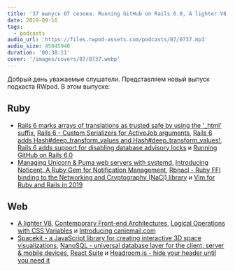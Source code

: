 ```yaml
---
title: '37 выпуск 07 сезона. Running GitHub on Rails 6.0, A lighter V8, Rbnacl, Noticent, Spacekit, NanoSQL, React Suite и прочее'
date: 2019-09-16
tags:
  - podcasts
audio_url: 'https://files.rwpod-assets.com/podcasts/07/0737.mp3'
audio_size: 45845940
duration: '00:38:11'
cover: '/images/covers/07/0737.webp'
---
```


Добрый день уважаемые слушатели. Представляем новый выпуск подкаста RWpod. В этом выпуске:

## Ruby

- [Rails 6 marks arrays of translations as trusted safe by using the '\_html' suffix](https://blog.bigbinary.com/2019/09/11/rails-6-marks-arrays-of-translations-as-trusted-safe-by-using-the-_html-suffix.html), [Rails 6 - Custom Serializers for ActiveJob arguments](https://blog.saeloun.com/2019/09/11/rails-6-custom-serializers-for-activejob-arguments.html), [Rails 6 adds Hash#deep_transform_values and Hash#deep_transform_values!](https://blog.saeloun.com/2019/09/10/rails-6-adds-hash-deep_transform_values.html), [Rails 6 adds support for disabling database advisory locks](https://blog.saeloun.com/2019/09/09/rails-6-disable-advisory-locks.html) и [Running GitHub on Rails 6.0](https://github.blog/2019-09-09-running-github-on-rails-6-0/)
- [Managing Unicorn & Puma web servers with systemd](https://medium.com/@igkuz/managing-unicorn-puma-with-systemd-93e95f75d1ae), [Introducing Noticent. A Ruby Gem for Notification Management](https://blog.cloud66.com/introducing-noticent-a-ruby-gem-for-notification-management/), [Rbnacl - Ruby FFI binding to the Networking and Cryptography (NaCl) library](https://github.com/crypto-rb/rbnacl) и [Vim for Ruby and Rails in 2019](https://www.vimfromscratch.com/articles/vim-for-ruby-and-rails-in-2019/)

## Web

- [A lighter V8](https://v8.dev/blog/v8-lite), [Contemporary Front-end Architectures](https://blog.webf.zone/contemporary-front-end-architectures-fb5b500b0231), [Logical Operations with CSS Variables](https://css-tricks.com/logical-operations-with-css-variables/) и [Introducing caniemail.com](https://www.caniemail.com/news/2019-09-09-introducing-caniemail/)
- [Spacekit - a JavaScript library for creating interactive 3D space visualizations](https://github.com/typpo/spacekit), [NanoSQL - universal database layer for the client, server & mobile devices](https://nanosql.io/), [React Suite](https://rsuitejs.com/en/) и [Headroom.js - hide your header until you need it](http://wicky.nillia.ms/headroom.js/)
